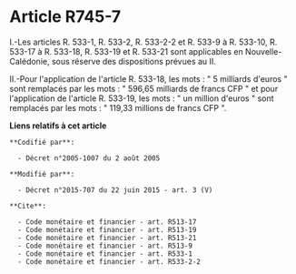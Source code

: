 # Article R745-7

I.-Les articles R. 533-1, R. 533-2, R. 533-2-2 et R. 533-9 à R. 533-10, R. 533-17 à R. 533-18, R. 533-19 et R. 533-21 sont
applicables en Nouvelle-Calédonie, sous réserve des dispositions prévues au II. 

II.-Pour l'application de l'article R. 533-18, les mots : " 5 milliards d'euros " sont remplacés par les mots : " 596,65
milliards de francs CFP " et pour l'application de l'article R. 533-19, les mots : " un million d'euros " sont remplacés par
les mots : " 119,33 millions de francs CFP ".

**Liens relatifs à cet article**

	**Codifié par**:

	  - Décret n°2005-1007 du 2 août 2005

	**Modifié par**:

	  - Décret n°2015-707 du 22 juin 2015 - art. 3 (V)

	**Cite**:

	  - Code monétaire et financier - art. R513-17
	  - Code monétaire et financier - art. R513-19
	  - Code monétaire et financier - art. R513-21
	  - Code monétaire et financier - art. R513-9
	  - Code monétaire et financier - art. R533-1
	  - Code monétaire et financier - art. R533-2-2
